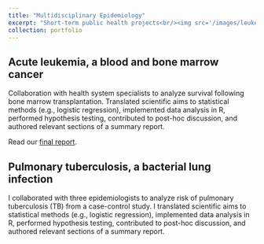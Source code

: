 ```yaml
---
title: "Multidisciplinary Epidemiology"
excerpt: "Short-term public health projects<br/><img src='/images/leukemia.png'>"
collection: portfolio
---
```


## Acute leukemia, a blood and bone marrow cancer

Collaboration with health system specialists to analyze survival following bone marrow transplantation. Translated scientific aims to statistical methods (e.g., logistic regression), implemented data analysis in R, performed hypothesis testing, contributed to post-hoc discussion, and authored relevant sections of a summary report.

Read our [final report](https://github.com/alejandroh3005/alejandroh3005.github.io/blob/main/files/Identifying%20Prognostic%20Factors%20in%20Acute%20Leukemia%20Patients.pdf).

## Pulmonary tuberculosis, a bacterial lung infection

I collaborated with three epidemiologists to analyze risk of pulmonary tuberculosis (TB) from a case-control study. I translated scientific aims to statistical methods (e.g., logistic regression), implemented data analysis in R, performed hypothesis testing, contributed to post-hoc discussion, and authored relevant sections of a summary report.
